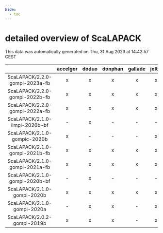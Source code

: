 ```yaml
---
hide:
  - toc
---
```


detailed overview of ScaLAPACK
==============================


This data was automatically generated on Thu, 31 Aug 2023 at 14:42:57 CEST  

| |accelgor|doduo|donphan|gallade|joltik|skitty|swalot|victini|
| :---: | :---: | :---: | :---: | :---: | :---: | :---: | :---: | :---: |
|ScaLAPACK/2.2.0-gompi-2023a-fb|x|x|x|x|x|x|x|x|
|ScaLAPACK/2.2.0-gompi-2022b-fb|x|x|x|x|x|x|x|x|
|ScaLAPACK/2.2.0-gompi-2022a-fb|x|x|x|x|x|x|x|x|
|ScaLAPACK/2.1.0-iimpi-2020b-bf|-|x|-|-|-|-|-|-|
|ScaLAPACK/2.1.0-gompic-2020b|x|-|-|-|x|-|-|-|
|ScaLAPACK/2.1.0-gompi-2021b-fb|x|x|x|x|x|x|x|x|
|ScaLAPACK/2.1.0-gompi-2021a-fb|x|x|x|x|x|x|x|x|
|ScaLAPACK/2.1.0-gompi-2020b-bf|-|x|-|-|-|-|-|-|
|ScaLAPACK/2.1.0-gompi-2020b|x|x|x|x|x|x|x|x|
|ScaLAPACK/2.1.0-gompi-2020a|-|x|x|-|x|x|x|x|
|ScaLAPACK/2.0.2-gompi-2019b|x|x|x|-|x|x|x|x|
